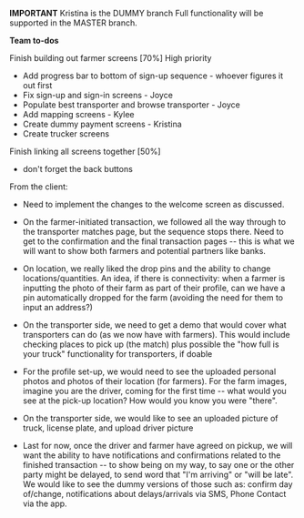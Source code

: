 **IMPORTANT** 
Kristina is the DUMMY branch
Full functionality will be supported in the MASTER branch.

**Team to-dos**

Finish building out farmer screens [70%]
High priority
* Add progress bar to bottom of sign-up sequence - whoever figures it out first
* Fix sign-up and sign-in screens - Joyce
* Populate best transporter and browse transporter - Joyce
* Add mapping screens - Kylee
* Create dummy payment screens - Kristina
* Create trucker screens

Finish linking all screens together [50%]
* don't forget the back buttons

From the client: 
* Need to implement the changes to the welcome screen as discussed. 

* On the farmer-initiated transaction, we followed all the way through to the transporter matches page, but the sequence stops there. Need to get to the confirmation and the final transaction pages -- this is what we will want to show both farmers and potential partners like banks.

* On location, we really liked the drop pins and the ability to change locations/quantities.  An idea, if there is connectivity: when a farmer is inputting the photo of their farm as part of their profile, can we have a pin automatically dropped for the farm (avoiding the need for them to input an address?)

* On the transporter side, we need to get a demo that would cover what transporters can do (as we now have with farmers).  This would include checking places to pick up (the match) plus possible the "how full is your truck" functionality for transporters, if doable

* For the profile set-up, we would need to see the uploaded personal photos and photos of their location (for farmers).  For the farm images, imagine you are the driver, coming for the first time -- what would you see at the pick-up location?  How would you know you were "there".

* On the transporter side, we would like to see an uploaded picture of truck, license plate, and upload driver picture

* Last for now, once the driver and farmer have agreed on pickup, we will want the ability to have notifications and confirmations related to the finished transaction -- to show being on my way, to say one or the other party might be delayed, to send word that "I'm arriving" or "will be late".  We would like to see the dummy versions of those such as: confirm day of/change, notifications about delays/arrivals via SMS, Phone Contact via the app.  
